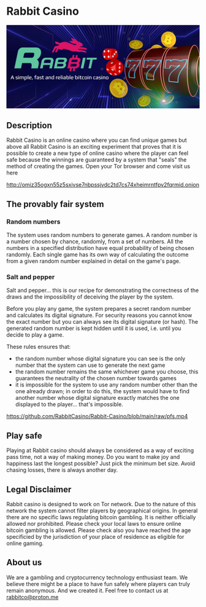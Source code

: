 # Rabbit Casino

![project image](https://github.com/RabbitCasino/Rabbit-Casino/blob/main/raw/banner.jpg)

## Description

Rabbit Casino is an online casino where you can find unique games but above all Rabbit Casino is an exciting experiment that proves that it is possible to create a new type of online casino where the player can feel safe because the winnings are guaranteed by a system that "seals" the method of creating the games.
Open your Tor browser and come visit us here

http://omiz35ogxn55z5sxivse7nbpssjvdc2td7cs74xheimrntfpv2fqrmid.onion


## The provably fair system

### Random numbers

The system uses random numbers to generate games. A random number is a number chosen by chance, randomly, from a set of numbers. All the numbers in a specified distribution have equal probability of being chosen randomly.
Each single game has its own way of calculating the outcome from a given random number explained in detail on the game's page.

### Salt and pepper

Salt and pepper... this is our recipe for demonstrating the correctness of the draws and the impossibility of deceiving the player by the system.

Before you play any game, the system prepares a secret random number and calculates its digital signature. For security reasons you cannot know the exact number but you can always see its digital signature (or hash). The generated random number is kept hidden until it is used, i.e. until you decide to play a game.

These rules ensures that:
- the random number whose digital signature you can see is the only number that the system can use to generate the next game
- the random number remains the same whichever game you choose, this guarantees the neutrality of the chosen number towards games
- it is impossible for the system to use any random number other than the one already drawn; in order to do this, the system would have to find another number whose digital signature exactly matches the one displayed to the player... that's impossible.

https://github.com/RabbitCasino/Rabbit-Casino/blob/main/raw/pfs.mp4

## Play safe

Playing at Rabbit casino should always be considered as a way of exciting pass time, not a way of making money.
Do you want to make joy and happiness last the longest possible? Just pick the minimum bet size. Avoid chasing losses, there is always another day. 

## Legal Disclaimer

Rabbit casino is designed to work on Tor network. Due to the nature of this network the system cannot filter players by geographical origins. In general there are no specific laws regulating bitcoin gambling. It is neither officially allowed nor prohibited.
Please check your local laws to ensure online bitcoin gambling is allowed.
Please check also you have reached the age specificied by the jurisdiction of your place of residence as eligible for online gaming.

## About us

We are a gambling and cryptocurrency technology enthusiast team. We believe there might be a place to have fun safely where players can truly remain anonymous. And we created it.
Feel free to contact us at rabbitco@proton.me
